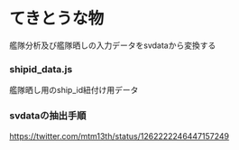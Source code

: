 # てきとうな物

艦隊分析及び艦隊晒しの入力データをsvdataから変換する

### shipid_data.js
艦隊晒し用のship_id紐付け用データ

### svdataの抽出手順
https://twitter.com/mtm13th/status/1262222246447157249
